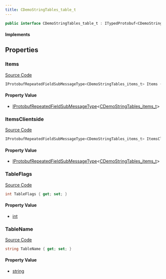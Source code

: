 ```yaml
---
title: CDemoStringTables_table_t
---
```


```csharp
public interface CDemoStringTables_table_t : ITypedProtobuf<CDemoStringTables_table_t>, INativeHandle
```

#### Implements

## Properties

### Items

[Source Code](https://github.com/swiftly-solution/swiftlys2/blob/main/managed/src/SwiftlyS2.Generated/Protobufs/Interfaces/CDemoStringTables_table_t.cs#L16)

```csharp
IProtobufRepeatedFieldSubMessageType<CDemoStringTables_items_t> Items { get; }
```

#### Property Value

- [IProtobufRepeatedFieldSubMessageType](/docs/api/shared/netmessages/iprotobufrepeatedfieldsubmessagetype-1)<[CDemoStringTables_items_t](/docs/api/shared/protobufdefinitions/cdemostringtables_items_t)>

### ItemsClientside

[Source Code](https://github.com/swiftly-solution/swiftlys2/blob/main/managed/src/SwiftlyS2.Generated/Protobufs/Interfaces/CDemoStringTables_table_t.cs#L19)

```csharp
IProtobufRepeatedFieldSubMessageType<CDemoStringTables_items_t> ItemsClientside { get; }
```

#### Property Value

- [IProtobufRepeatedFieldSubMessageType](/docs/api/shared/netmessages/iprotobufrepeatedfieldsubmessagetype-1)<[CDemoStringTables_items_t](/docs/api/shared/protobufdefinitions/cdemostringtables_items_t)>

### TableFlags

[Source Code](https://github.com/swiftly-solution/swiftlys2/blob/main/managed/src/SwiftlyS2.Generated/Protobufs/Interfaces/CDemoStringTables_table_t.cs#L22)

```csharp
int TableFlags { get; set; }
```

#### Property Value

- [int](https://learn.microsoft.com/dotnet/api/system.int32)

### TableName

[Source Code](https://github.com/swiftly-solution/swiftlys2/blob/main/managed/src/SwiftlyS2.Generated/Protobufs/Interfaces/CDemoStringTables_table_t.cs#L13)

```csharp
string TableName { get; set; }
```

#### Property Value

- [string](https://learn.microsoft.com/dotnet/api/system.string)

